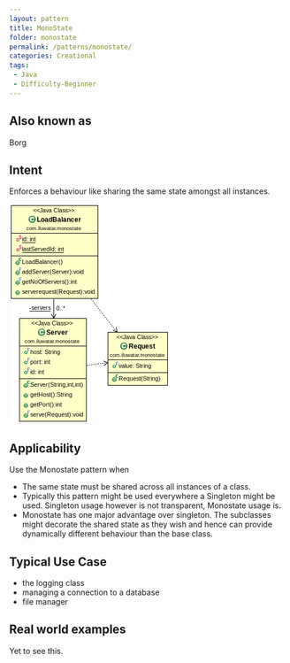 ```yaml
---
layout: pattern
title: MonoState
folder: monostate
permalink: /patterns/monostate/
categories: Creational
tags:
 - Java
 - Difficulty-Beginner
---
```


## Also known as
Borg

## Intent
Enforces a behaviour like sharing the same state amongst all instances.

![alt text](./etc/monostate.png "MonoState")

## Applicability
Use the Monostate pattern when

* The same state must be shared across all instances of a class.
* Typically this pattern might be used everywhere a Singleton might be used. Singleton usage however is not transparent, Monostate usage is.
* Monostate has one major advantage over singleton. The subclasses might decorate the shared state as they wish and hence can provide dynamically different behaviour than the base class.

## Typical Use Case

* the logging class
* managing a connection to a database
* file manager

## Real world examples

Yet to see this.
